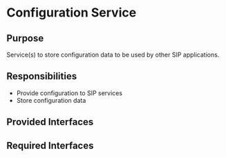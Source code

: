 # Configuration Service

## Purpose

Service(s) to store configuration data to be used by other SIP
applications.

## Responsibilities

- Provide configuration to SIP services
- Store configuration data

## Provided Interfaces

## Required Interfaces

